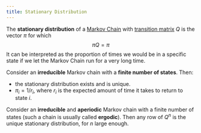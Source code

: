 ```yaml
---
title: Stationary Distribution
---
```

The **stationary distribution** of a [Markov Chain](/prob-cs/markov-chains.md) with [transition matrix](/prob-cs/transition-matrix) $Q$ is the vector $\pi$ for which
$$
\pi Q = \pi
$$
It can be interpreted as the proportion of times we would be in a specific state if we let the Markov Chain run for a very long time.

Consider an **irreducible** Markov chain with a **finite number of states**. Then:
- the stationary distribution exists and is unique.
- $\pi_i = 1/r_i$, where $r_i$ is the expected amount of time it takes to return to state $i$.

Consider an **irreducible** and **aperiodic** Markov chain with a finite number of states (such a chain is usually called **ergodic**). Then any row of $Q^n$ is the unique stationary distribution, for $n$ large enough.
